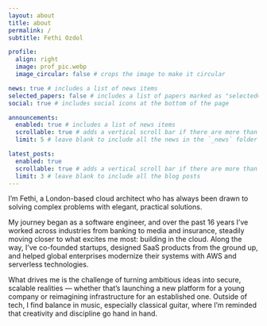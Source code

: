 ```yaml
---
layout: about
title: about
permalink: /
subtitle: Fethi Ozdol

profile:
  align: right
  image: prof_pic.webp
  image_circular: false # crops the image to make it circular

news: true # includes a list of news items
selected_papers: false # includes a list of papers marked as "selected={true}"
social: true # includes social icons at the bottom of the page

announcements:
  enabled: true # includes a list of news items
  scrollable: true # adds a vertical scroll bar if there are more than 3 news items
  limit: 5 # leave blank to include all the news in the `_news` folder

latest_posts:
  enabled: true
  scrollable: true # adds a vertical scroll bar if there are more than 3 new posts items
  limit: 3 # leave blank to include all the blog posts
---
```


I’m Fethi, a London-based cloud architect who has always been drawn to solving complex problems with elegant, practical solutions.

My journey began as a software engineer, and over the past 16 years I’ve worked across industries from banking to media and insurance, steadily moving closer to what excites me most: building in the cloud. Along the way, I’ve co-founded startups, designed SaaS products from the ground up, and helped global enterprises modernize their systems with AWS and serverless technologies.

What drives me is the challenge of turning ambitious ideas into secure, scalable realities — whether that’s launching a new platform for a young company or reimagining infrastructure for an established one. Outside of tech, I find balance in music, especially classical guitar, where I’m reminded that creativity and discipline go hand in hand.
